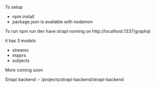 To setup

- npm install
- package.json is available with nodemon

To run
 npm run dev
have strapi running on 
http://localhost:1337/graphql

it has 3 models
- streams
- majors
- subjects

More coming soon


Srtapi backend :- /projects/strapi-backend/strapi-backend
